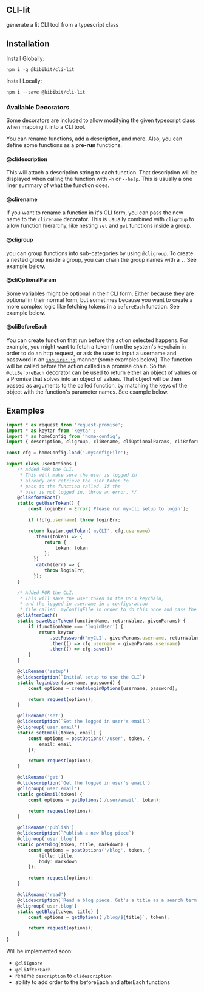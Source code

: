 ## CLI-lit

generate a lit CLI tool from a typescript class

## Installation

Install Globally:
```
npm i -g @kibibit/cli-lit 
```

Install Locally:
```
npm i --save @kibibit/cli-lit 
```

### Available Decorators

Some decorators are included to allow modifying the given typescript class when mapping it into a CLI tool.

You can rename functions, add a description, and more. Also, you can define some functions as a **pre-run** functions.

#### @clidescription

This will attach a description string to each function. That description will be displayed when calling the function with `-h` or `--help`. This is usually a one liner summary of what the function does.

#### @clirename

If you want to rename a function in it's CLI form, you can pass the new name to the `clirename` decorator. This is usually combined with `cligroup` to allow function hierarchy, like nesting `set` and `get` functions inside a group.

#### @cligroup

you can group functions into sub-categories by using `@cligroup`. To create a nested group inside a group, you can chain the group names with a `.`. See example below.

#### @cliOptionalParam

Some variables might be optional in their CLI form. Either because they are optional in their normal form, but sometimes because you want to create a more complex logic like fetching tokens in a `beforeEach` function. See example below.

#### @cliBeforeEach 

You can create function that run before the action selected happens. For example, you might want to fetch a token from the system's keychain in order to do an http request, or ask the user to input a username and password in an [`inquirer.js`](https://github.com/SBoudrias/Inquirer.js/) manner (some examples below). The function will be called before the action called in a promise chain. So the `@cliBeforeEach` decorator can be used to return either an object of values or a Promise that solves into an object of values. That object will be then passed as arguments to the called function, by matching the keys of the object with the function's parameter names. See example below.

## Examples

```typescript
import * as request from 'request-promise';
import * as keytar from 'keytar';
import * as homeConfig from 'home-config';
import { description, cligroup, cliRename, cliOptionalParams, cliBeforeEach } from 'cli-lit';

const cfg = homeConfig.load('.myConfigFile');

export class UserActions {
    /* Added FOR the CLI.
     * This will make sure the user is logged in
     * already and retrieve the user token to
     * pass to the function called. If the
     * user is not logged in, throw an error. */
    @cliBeforeEach()
    static getUserToken() {
        const loginErr = Error('Please run my-cli setup to login');

        if (!cfg.username) throw loginErr;

        return keytar.getToken('myCLI', cfg.username)
          .then((token) => {
              return {
                  token: token
              };
          })
          .catch((err) => {
              throw loginErr;
          });
    }

    /* Added FOR the CLI.
     * This will save the user token in the OS's keychain,
     * and the logged in username in a configuration
     * file called .myConfigFile in order to do this once and pass the token using the getUserToken function */
    @cliAfterEach()
    static saveUserToken(functionName, returnValue, givenParams) {
        if (functionName === 'loginUser') {
            return keytar
                .setPassword('myCLI', givenParams.username, returnValue)
                .then(() => cfg.username = givenParams.username)
                .then(() => cfg.save())
        }
    }

    @cliRename('setup')
    @clidescription(`Initial setup to use the CLI`)
    static loginUser(username, password) {
        const options = createLoginOptions(username, password);

        return request(options);
    }

    @cliRename('set')
    @clidescription(`Set the logged in user's email`)
    @cligroup('user.email')
    static setEmail(token, email) {
        const options = postOptions('/user', token, {
            email: email
        });

        return request(options);
    }

    @cliRename('get')
    @clidescription(`Get the logged in user's email`)
    @cligroup('user.email')
    static getEmail(token) {
        const options = getOptions('/user/email', token);

        return request(options);
    }

    @cliRename('publish')
    @clidescription(`Publish a new blog piece`)
    @cligroup('user.blog')
    static postBlog(token, title, markdown) {
        const options = postOptions('/blog', token, {
            title: title,
            body: markdown
        });

        return request(options);
    }

    @cliRename('read')
    @clidescription(`Read a blog piece. Get's a title as a search term`)
    @cligroup('user.blog')
    static getBlog(token, title) {
        const options = getOptions(`/blog/${title}`, token);

        return request(options);
    }
}
```

Will be implemented soon:
- `@cliIgnore`
- `@cliAfterEach`
- rename `description` to `clidescription`
- ability to add order to the beforeEach and afterEach functions